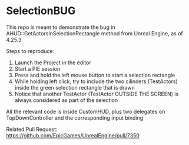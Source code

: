 # SelectionBUG

This repo is meant to demonstrate the bug in AHUD::GetActorsInSelectionRectangle method from Unreal Engine, as of 4.25.3

Steps to reproduce:

1) Launch the Project in the editor
2) Start a PIE session
3) Press and hold the left mouse button to start a selection rectangle
4) While holding left click, try to include the two cilinders (TestActors) inside the green selection rectangle that is drawn
5) Notice that another TestActor (TestActor OUTSIDE THE SCREEN) is always considered as part of the selection

All the relevant code is inside CustomHUD, plus two delegates on TopDownController and the corresponding input binding

Related Pull Request: https://github.com/EpicGames/UnrealEngine/pull/7350
